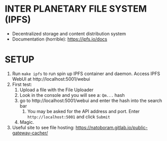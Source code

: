 # INTER PLANETARY FILE SYSTEM (IPFS)

- Decentralized storage and content distribution system
- Documentation (horrible): https://ipfs.io/docs

# SETUP

1. Run `make ipfs` to run spin up IPFS container and daemon. Access IPFS WebUI at http://localhost:5001/webui
2. First test:
   1. Upload a file with the File Uploader
   2. Look in the console and you will see a: `Qm...` hash
   3. go to http://localhost:5001/webui and enter the hash into the search bar
      1. You may be asked for the API address and port. Enter `http://localhost:5001` and click `Submit`
   4. Magic.
3. Useful site to see file hosting: https://natoboram.gitlab.io/public-gateway-cacher/
